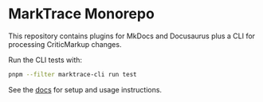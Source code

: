 # MarkTrace Monorepo

This repository contains plugins for MkDocs and Docusaurus plus a CLI for processing CriticMarkup changes.

Run the CLI tests with:

```bash
pnpm --filter marktrace-cli run test
```

See the [docs](docs/index.md) for setup and usage instructions.
